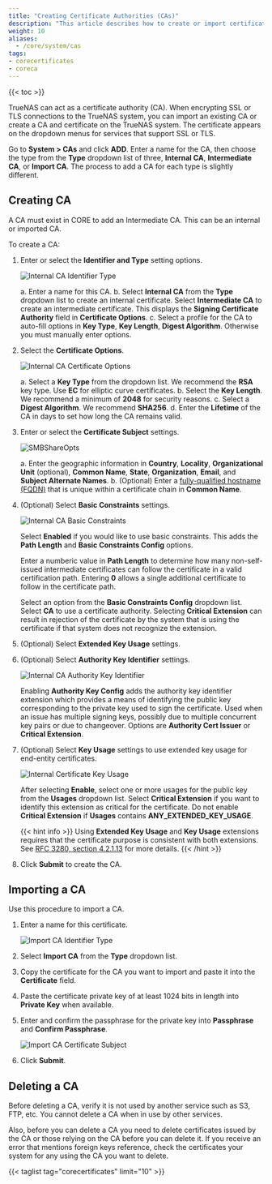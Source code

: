```yaml
---
title: "Creating Certificate Authorities (CAs)"
description: "This article describes how to create or import certificates using TrueNAS CORE."
weight: 10
aliases:
  - /core/system/cas
tags:
- corecertificates
- coreca
---
```


{{< toc >}}

TrueNAS can act as a certificate authority (CA). 
When encrypting SSL or TLS connections to the TrueNAS system, you can import an existing CA or create a CA and certificate on the TrueNAS system. 
The certificate appears on the dropdown menus for services that support SSL or TLS. 

Go to **System > CAs** and click **ADD**. Enter a name for the CA, then choose the type from the **Type** dropdown list of three, **Internal CA**, **Intermediate CA**, or **Import CA**. The process to add a CA for each type is slightly different.

## Creating CA

A CA must exist in CORE to add an Intermediate CA. This can be an internal or imported CA.

To create a CA:

1. Enter or select the **Identifier and Type** setting options.
   
   ![Internal CA Identifier Type](/images/CORE/12.0/InternalCAIdentifierType.png)

   a. Enter a name for this CA.
   b. Select **Internal CA** from the **Type** dropdown list to create an internal certificate. 
      Select **Intermediate CA** to create an intermediate certificate. This displays the **Signing Certificate Authority** field in **Certificate Options**.
   c. Select a profile for the CA to auto-fill options in **Key Type**, **Key Length**, **Digest Algorithm**. Otherwise you must manually enter options.
  
2. Select the **Certificate Options**.
   
   ![Internal CA Certificate Options](/images/CORE/12.0/InternalCACertificateOptions.png)

   a. Select a **Key Type** from the dropdown list. We recommend the **RSA** key type. Use **EC** for elliptic curve certificates.
   b. Select the **Key Length**. We recommend a minimum of **2048** for security reasons. 
   c. Select a **Digest Algorithm**. We recommend **SHA256**.
   d. Enter the **Lifetime** of the CA in days to set how long the CA remains valid.

3. Enter or select the **Certificate Subject** settings.
   
   ![SMBShareOpts](/images/CORE/12.0/InternalCACertificateSubject.png)

   a. Enter the geographic information in **Country**, **Locality**, **Organizational Unit** (optional), **Common Name**, **State**, **Organization**, **Email**, and **Subject Alternate Names**. 
   b. (Optional) Enter a [fully-qualified hostname (FQDN)](https://kb.iu.edu/d/aiuv) that is unique within a certificate chain in **Common Name**. 

4. (Optional) Select **Basic Constraints** settings.
   
   ![Internal CA Basic Constraints](/images/CORE/12.0/InternalCABasicConstraints.png)

   Select **Enabled** if you would like to use basic constraints. This adds the **Path Length** and **Basic Constraints Config** options. 

   Enter a numberic value in **Path Length** to determine how many non-self-issued intermediate certificates can follow the certificate in a valid certification path. 
   Entering **0** allows a single additional certificate to follow in the certificate path.

   Select an option from the **Basic Constraints Config** dropdown list. Select **CA** to use a certificate authority. 
   Selecting **Critical Extension** can result in rejection of the certificate by the system that is using the certificate if that system does not recognize the extension.

5. (Optional) Select **Extended Key Usage** settings.
     
6. (Optional) Select **Authority Key Identifier** settings.
   
   ![Internal CA Authority Key Identifier](/images/CORE/12.0/InternalCAAuthorityKeyIdentifier.png)

   Enabling **Authority Key Config** adds the authority key identifier extension which provides a means of identifying the public key corresponding to the private key used to sign the certificate. Used when an issue has multiple signing keys, possibly due to multiple concurrent key pairs or due to changeover. Options are **Authority Cert Issuer** or **Critical Extension**.

7. (Optional) Select **Key Usage** settings to use extended key usage for end-entity certificates.
   
   ![Internal Certificate Key Usage](/images/CORE/12.0/InternalCertificateKeyUsage.png)

   After selecting **Enable**, select one or more usages for the public key from the **Usages** dropdown list. 
   Select **Critical Extension** if you want to identify this extension as critical for the certificate. 
   Do not enable **Critical Extension** if **Usages** contains **ANY_EXTENDED_KEY_USAGE**. 

   {{< hint info >}}
   Using **Extended Key Usage** and **Key Usage** extensions requires that the certificate purpose is consistent with both extensions. 
   See [RFC 3280, section 4.2.1.13](https://www.ietf.org/rfc/rfc3280.txt) for more details.
   {{< /hint >}}
 
8. Click **Submit** to create the CA.

## Importing a CA
Use this procedure to import a CA.

1. Enter a name for this certificate. 
   
   ![Import CA Identifier Type](/images/CORE/12.0/ImportCAIdentifierType.png)

2. Select **Import CA** from the **Type** dropdown list. 
  
3. Copy the certificate for the CA you want to import and paste it into the **Certificate** field.  

4. Paste the certificate private key of at least 1024 bits in length into **Private Key** when available. 

5. Enter and confirm the passphrase for the private key into **Passphrase** and **Confirm Passphrase**.
   
   ![Import CA Certificate Subject](/images/CORE/12.0/ImportCACertificateSubject.png)

6. Click **Submit**.

## Deleting a CA

Before deleting a CA, verify it is not used by another service such as S3, FTP, etc. You cannot delete a CA when in use by other services.

Also, before you can delete a CA you need to delete certificates issued by the CA or those relying on the CA before you can delete it. If you receive an error that mentions foreign keys reference, check the certificates your system for any using the CA you want to delete. 


{{< taglist tag="corecertificates" limit="10" >}}
